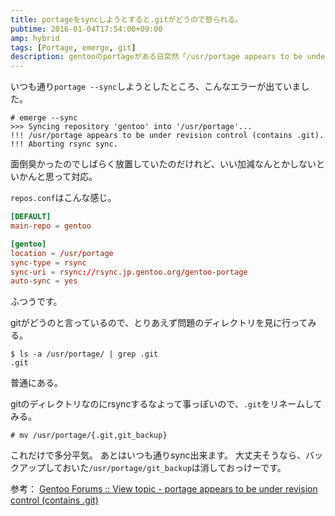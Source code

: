```yaml
---
title: portageをsyncしようとすると.gitがどうので怒られる。
pubtime: 2016-01-04T17:54:00+09:00
amp: hybrid
tags: [Portage, emerge, git]
description: gentooのportageがある日突然「/usr/portage appears to be under revision control」と言ってsync出来なくなってしまった問題への対処方法のメモです。
---
```


いつも通り`portage --sync`しようとしたところ、こんなエラーが出ていました。
```
# emerge --sync
>>> Syncing repository 'gentoo' into '/usr/portage'...
!!! /usr/portage appears to be under revision control (contains .git).
!!! Aborting rsync sync.
```
面倒臭かったのでしばらく放置していたのだけれど、いい加減なんとかしないといかんと思って対応。

`repos.conf`はこんな感じ。
``` toml
[DEFAULT]
main-repo = gentoo

[gentoo]
location = /usr/portage
sync-type = rsync
sync-uri = rsync://rsync.jp.gentoo.org/gentoo-portage
auto-sync = yes
```
ふつうです。

gitがどうのと言っているので、とりあえず問題のディレクトリを見に行ってみる。
```
$ ls -a /usr/portage/ | grep .git
.git
```
普通にある。

gitのディレクトリなのにrsyncするなよって事っぽいので、`.git`をリネームしてみる。
```
# mv /usr/portage/{.git,git_backup}
```
これだけで多分平気。
あとはいつも通りsync出来ます。
大丈夫そうなら、バックアップしておいた`/usr/portage/git_backup`は消しておっけーです。


参考： [Gentoo Forums :: View topic - portage appears to be under revision control (contains .git)](https://forums.gentoo.org/viewtopic-t-1034256.html?sid=2832fc53b9ee963ab21db79a659636ac)
